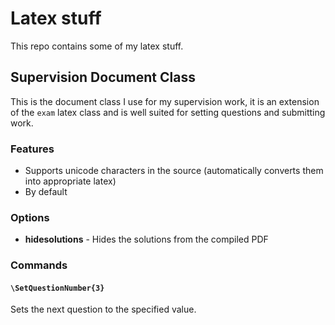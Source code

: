 # Latex stuff

This repo contains some of my latex stuff.

## Supervision Document Class

This is the document class I use for my supervision work, it is an extension of
the `exam` latex class and is well suited for setting questions and submitting
work.

### Features

 - Supports unicode characters in the source (automatically converts them into appropriate latex)
 - By default

### Options
 - **hidesolutions** - Hides the solutions from the compiled PDF

### Commands

#### `\SetQuestionNumber{3}`

Sets the next question to the specified value.
